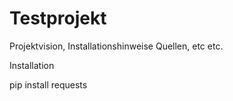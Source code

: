 # Testprojekt

Projektvision, Installationshinweise
Quellen, etc etc.

Installation

pip install requests